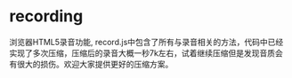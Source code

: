 # recording
浏览器HTML5录音功能,
record.js中包含了所有与录音相关的方法，代码中已经实现了多次压缩，压缩后的录音大概一秒7k左右，试着继续压缩但是发现音质会有很大的损伤。欢迎大家提供更好的压缩方案。
